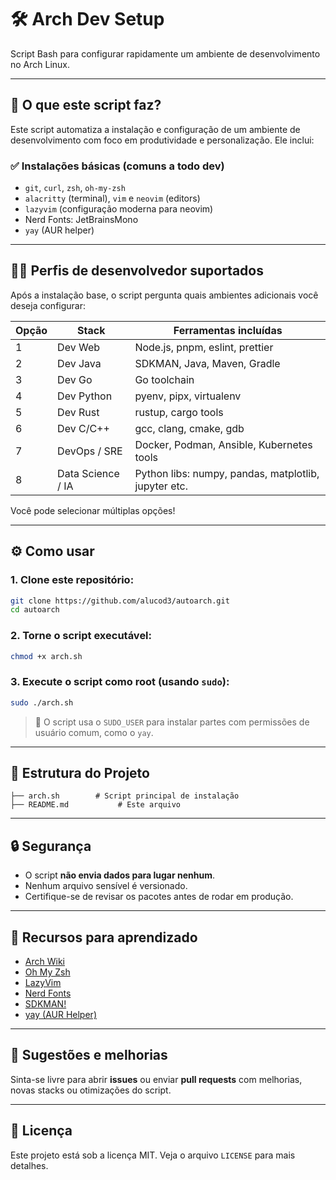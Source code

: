 # 🛠️ Arch Dev Setup

Script Bash para configurar rapidamente um ambiente de desenvolvimento no Arch Linux.

---

## 🚀 O que este script faz?

Este script automatiza a instalação e configuração de um ambiente de desenvolvimento com foco em produtividade e personalização. Ele inclui:

### ✅ Instalações básicas (comuns a todo dev)
- `git`, `curl`, `zsh`, `oh-my-zsh`
- `alacritty` (terminal), `vim` e `neovim` (editors)
- `lazyvim` (configuração moderna para neovim)
- Nerd Fonts: JetBrainsMono
- `yay` (AUR helper)

---

## 🧑‍💻 Perfis de desenvolvedor suportados

Após a instalação base, o script pergunta quais ambientes adicionais você deseja configurar:

| Opção | Stack                          | Ferramentas incluídas                                 |
|-------|--------------------------------|--------------------------------------------------------|
| 1     | Dev Web                        | Node.js, pnpm, eslint, prettier                        |
| 2     | Dev Java                       | SDKMAN, Java, Maven, Gradle                            |
| 3     | Dev Go                         | Go toolchain                                           |
| 4     | Dev Python                     | pyenv, pipx, virtualenv                                |
| 5     | Dev Rust                       | rustup, cargo tools                                    |
| 6     | Dev C/C++                      | gcc, clang, cmake, gdb                                 |
| 7     | DevOps / SRE                   | Docker, Podman, Ansible, Kubernetes tools              |
| 8     | Data Science / IA              | Python libs: numpy, pandas, matplotlib, jupyter etc.   |

Você pode selecionar múltiplas opções!

---

## ⚙️ Como usar

### 1. Clone este repositório:

```bash
git clone https://github.com/alucod3/autoarch.git
cd autoarch
````

### 2. Torne o script executável:

```bash
chmod +x arch.sh
```

### 3. Execute o script como root (usando `sudo`):

```bash
sudo ./arch.sh
```

> 📌 O script usa o `SUDO_USER` para instalar partes com permissões de usuário comum, como o `yay`.

---

## 📁 Estrutura do Projeto

```text
├── arch.sh        # Script principal de instalação
├── README.md           # Este arquivo
```

---

## 🔒 Segurança

* O script **não envia dados para lugar nenhum**.
* Nenhum arquivo sensível é versionado.
* Certifique-se de revisar os pacotes antes de rodar em produção.

---

## 🧠 Recursos para aprendizado

* [Arch Wiki](https://wiki.archlinux.org/)
* [Oh My Zsh](https://ohmyz.sh/)
* [LazyVim](https://www.lazyvim.org/)
* [Nerd Fonts](https://www.nerdfonts.com/)
* [SDKMAN!](https://sdkman.io/)
* [yay (AUR Helper)](https://github.com/Jguer/yay)

---

## 🧪 Sugestões e melhorias

Sinta-se livre para abrir **issues** ou enviar **pull requests** com melhorias, novas stacks ou otimizações do script.

---

## 📜 Licença

Este projeto está sob a licença MIT. Veja o arquivo `LICENSE` para mais detalhes.
